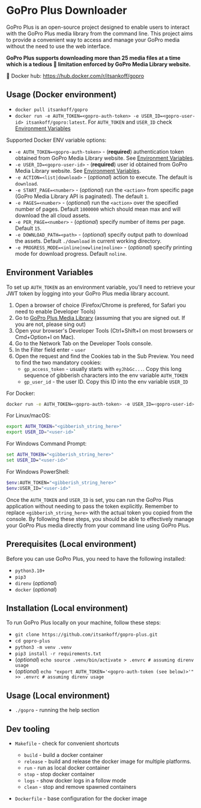 # GoPro Plus Downloader

GoPro Plus is an open-source project designed to enable users to interact with
the GoPro Plus media library from the command line. This project aims to provide
a convenient way to access and manage your GoPro media without the need
to use the web interface.

**GoPro Plus supports downloading more than 25 media files at a time which is a
tedious 🤦 limitation enforced by GoPro Media Library website.**

 🐳 Docker hub: https://hub.docker.com/r/itsankoff/gopro

## Usage (Docker environment)
* `docker pull itsankoff/gopro`
* `docker run -e AUTH_TOKEN=<gopro-auth-token> -e USER_ID=<gopro-user-id> itsankoff/gopro:latest`.
    For `AUTH_TOKEN` and `USER_ID` check [Environment Variables](#environment-variables)

Supported Docker ENV variable options:

* `-e AUTH_TOKEN=<gopro-auth-token>` - (**required**) authentication token
        obtained from GoPro Media Library website. See [Environment Variables](#environment-variables).
* `-e USER_ID=<gopro-user-id>` - (**required**) user id
        obtained from GoPro Media Library website. See [Environment Variables](#environment-variables).
* `-e ACTION=<list|download>` - (*optional*) action to execute. The default is `download`.
* `-e START_PAGE=<number>` - (*optional*) run the `<action>` from specific page
        (GoPro Media Library API is paginated). The default `1`.
* `-e PAGES=<number>` - (*optional*) run the `<action>` over the specified number of pages.
        Default `1000000` which should mean max and will download the all cloud assets.
* `-e PER_PAGE=<number>` - (*optional*) specify number of items per page. Default `15`.
* `-e DOWNLOAD_PATH=<path>` - (*optional*) specify output path to download the assets.
        Default `./download` in current working directory.
* `-e PROGRESS_MODE=<inline|newline|noline>` - (*optional*) specify printing mode
        for download progress. Default `noline`.

## Environment Variables

To set up `AUTH_TOKEN` as an environment variable, you'll need to retrieve
your JWT token by logging into your GoPro Plus media library account.

1. Open a browser of choice (Firefox/Chrome is prefered, for Safari you need to enable Developer Tools)
2. Go to [GoPro Plus Media Library](https://plus.gopro.com/media-library/)  (assuming that you are signed out. If you are not, please sing out)
3. Open your browser's Developer Tools (Ctrl+Shift+I on most browsers or Cmd+Option+I on Mac).
4. Go to the Network Tab on the Developer Tools console.
5. In the Filter field enter - `user`
6. Open the request and find the Cookies tab in the Sub Preview. You need to find the two mandatory cookies:
    * `gp_access_token` - usually starts with `eyJhbGc...`. Copy this long sequence of gibberish characters into the env variable `AUTH_TOKEN`
    * `gp_user_id` - the user ID. Copy this ID into the env variable `USER_ID`

For Docker:
```bash
docker run -e AUTH_TOKEN=<gopro-auth-token> -e USER_ID=<gopro-user-id> itsankoff/gopro:latest
```

For Linux/macOS:
```bash
export AUTH_TOKEN="<gibberish_string_here>"
export USER_ID="<user-id>`
```

For Windows Command Prompt:
```cmd
set AUTH_TOKEN="<gibberish_string_here>"
set USER_ID="<user-id>"
```

For Windows PowerShell:
```sh
$env:AUTH_TOKEN="<gibberish_string_here>"
$env:USER_ID="<user-id>"
```

Once the `AUTH_TOKEN` and `USER_ID` is set, you can run the GoPro Plus application without needing to pass the token explicitly.
Remember to replace `<gibberish_string_here>` with the actual token you copied from the console.
By following these steps, you should be able to effectively manage your GoPro Plus media directly from your command line using GoPro Plus.


## Prerequisites (Local environment)

Before you can use GoPro Plus, you need to have the following installed:

* `python3.10+`
* `pip3`
* `direnv` (*optional*)
* `docker` (*optional*)


## Installation (Local environment)

To run GoPro Plus locally on your machine, follow these steps:

* `git clone https://github.com/itsankoff/gopro-plus.git`
* `cd gopro-plus`
* `python3 -m venv .venv`
* `pip3 install -r requirements.txt`
* (*optional*) `echo source .venv/bin/activate > .envrc # assuming direnv usage`
* (*optional*) `echo "export AUTH_TOKEN='<gopro-auth-token (see below)>'" >> .envrc # assuming direnv usage`


## Usage (Local environment)
* `./gopro` - running the help section

## Dev tooling
* `Makefile` - check for convenient shortcuts
    * `build` - build a docker container
    * `release` - build and release the docker image for multiple platforms.
    * `run` - run as local docker container
    * `stop` - stop docker container
    * `logs` - show docker logs in a follow mode
    * `clean` - stop and remove spawned containers

* `Dockerfile` - base configuration for the docker image
